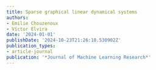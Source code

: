 ```yaml
---
title: Sparse graphical linear dynamical systems
authors:
- Emilie Chouzenoux
- Vı́ctor Elvira
date: '2024-01-01'
publishDate: '2024-10-23T21:26:18.530902Z'
publication_types:
- article-journal
publication: '*Journal of Machine Learning Research*'
---
```

